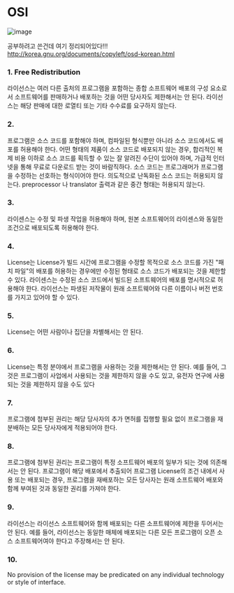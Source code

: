 # OSI
![image](https://user-images.githubusercontent.com/61506233/95973724-faa09d00-0e4e-11eb-9a05-c77308aad1d3.png)


공부하려고 쓴건데 여기 정리되어있다!!!
http://korea.gnu.org/documents/copyleft/osd-korean.html

### 1. Free Redistribution
라이선스는 여러 다른 출처의 프로그램을 포함하는 종합 소프트웨어 배포의 구성 요소로서 소프트웨어를 판매하거나 배포하는 것을 어떤 당사자도 제한해서는 안 된다. 
라이선스는 해당 판매에 대한 로열티 또는 기타 수수료를 요구하지 않는다.

### 2.
프로그램은 소스 코드를 포함해야 하며, 컴파일된 형식뿐만 아니라 소스 코드에서도 배포를 허용해야 한다. 
어떤 형태의 제품이 소스 코드로 배포되지 않는 경우, 합리적인 복제 비용 이하로 소스 코드를 획득할 수 있는 잘 알려진 수단이 있어야 하며, 
가급적 인터넷을 통해 무료로 다운로드 받는 것이 바람직하다. 
소스 코드는 프로그래머가 프로그램을 수정하는 선호하는 형식이어야 한다. 
의도적으로 난독화된 소스 코드는 허용되지 않는다. 
preprocessor 나 translator 출력과 같은 중간 형태는 허용되지 않는다.

### 3.
라이센스는 수정 및 파생 작업을 허용해야 하며, 원본 소프트웨어의 라이센스와 동일한 조건으로 배포되도록 허용해야 한다.

### 4. 
License는 License가 빌드 시간에 프로그램을 수정할 목적으로 소스 코드를 가진 "패치 파일"의 배포를 허용하는 경우에만 
수정된 형태로 소스 코드가 배포되는 것을 제한할 수 있다. 
라이센스는 수정된 소스 코드에서 빌드된 소프트웨어의 배포를 명시적으로 허용해야 한다. 
라이선스는 파생된 저작물이 원래 소프트웨어와 다른 이름이나 버전 번호를 가지고 있어야 할 수 있다.

### 5.
License는 어떤 사람이나 집단을 차별해서는 안 된다.

### 6. 
License는 특정 분야에서 프로그램을 사용하는 것을 제한해서는 안 된다.
예를 들어, 그것은 프로그램이 사업에서 사용되는 것을 제한하지 않을 수도 있고, 유전자 연구에 사용되는 것을 제한하지 않을 수도 있다

### 7. 
프로그램에 첨부된 권리는 해당 당사자의 추가 면허를 집행할 필요 없이 프로그램을 재분배하는 모든 당사자에게 적용되어야 한다.

### 8. 
프로그램에 첨부된 권리는 프로그램이 특정 소프트웨어 배포의 일부가 되는 것에 의존해서는 안 된다. 
프로그램이 해당 배포에서 추출되어 프로그램 License의 조건 내에서 사용 또는 배포되는 경우, 
프로그램을 재배포하는 모든 당사자는 원래 소프트웨어 배포와 함께 부여된 것과 동일한 권리를 가져야 한다.

### 9. 
라이선스는 라이선스 소프트웨어와 함께 배포되는 다른 소프트웨어에 제한을 두어서는 안 된다. 
예를 들어, 라이선스는 동일한 매체에 배포되는 다른 모든 프로그램이 오픈 소스 소프트웨어여야 한다고 주장해서는 안 된다.

### 10. 
No provision of the license may be predicated on any individual technology or style of interface.

